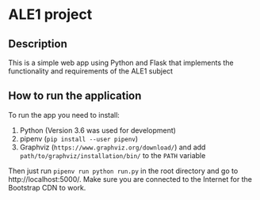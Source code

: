 # ALE1 project

## Description
This is a simple web app using Python and Flask that implements the functionality and requirements of the ALE1 subject

## How to run the application
To run the app you need to install:
1. Python (Version 3.6 was used for development)
2. pipenv (`pip install --user pipenv`)
3. Graphviz (`https://www.graphviz.org/download/`) and add `path/to/graphviz/installation/bin/` to the `PATH` variable

Then just run `pipenv run python run.py` in the root directory and go to http://localhost:5000/. Make 
sure you are connected to the Internet for the Bootstrap CDN to work.